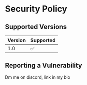 # Security Policy

## Supported Versions

| Version | Supported          |
| ------- | ------------------ |
| 1.0   | :white_check_mark: |

## Reporting a Vulnerability

Dm me on discord, link in my bio
